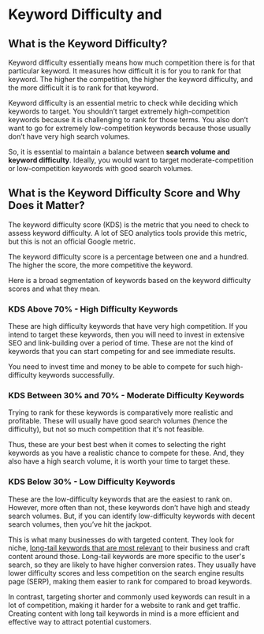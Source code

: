# Keyword Difficulty and 

## **What is the Keyword Difficulty?**

Keyword difficulty essentially means how much competition there is for that particular keyword. It measures how difficult it is for you to rank for that keyword. The higher the competition, the higher the keyword difficulty, and the more difficult it is to rank for that keyword.

Keyword difficulty is an essential metric to check while deciding which keywords to target. You shouldn’t target extremely high-competition keywords because it is challenging to rank for those terms. You also don’t want to go for extremely low-competition keywords because those usually don’t have very high search volumes.

So, it is essential to maintain a balance between **search volume and keyword difficulty**. Ideally, you would want to target moderate-competition or low-competition keywords with good search volumes.

## **What is the Keyword Difficulty Score and Why Does it Matter?**

The keyword difficulty score (KDS) is the metric that you need to check to assess keyword difficulty. A lot of SEO analytics tools provide this metric, but this is not an official Google metric.

The keyword difficulty score is a percentage between one and a hundred. The higher the score, the more competitive the keyword.

Here is a broad segmentation of keywords based on the keyword difficulty scores and what they mean.

### **KDS Above 70% - High Difficulty Keywords**

These are high difficulty keywords that have very high competition. If you intend to target these keywords, then you will need to invest in extensive SEO and link-building over a period of time. These are not the kind of keywords that you can start competing for and see immediate results.

You need to invest time and money to be able to compete for such high-difficulty keywords successfully.

### **KDS Between 30% and 70% - Moderate Difficulty Keywords**

Trying to rank for these keywords is comparatively more realistic and profitable. These will usually have good search volumes (hence the difficulty), but not so much competition that it's not feasible.

Thus, these are your best best when it comes to selecting the right keywords as you have a realistic chance to compete for these. And, they also have a high search volume, it is worth your time to target these.

### **KDS Below 30% - Low Difficulty Keywords**

These are the low-difficulty keywords that are the easiest to rank on. However, more often than not, these keywords don’t have high and steady search volumes. But, if you can identify low-difficulty keywords with decent search volumes, then you’ve hit the jackpot.

This is what many businesses do with targeted content. They look for niche, [long-tail keywords that are most relevant](https://www.spyfu.com/blog/identify-long-tail-keywords/) to their business and craft content around those. Long-tail keywords are more specific to the user's search, so they are likely to have higher conversion rates. They usually have lower difficulty scores and less competition on the search engine results page (SERP), making them easier to rank for compared to broad keywords.

In contrast, targeting shorter and commonly used keywords can result in a lot of competition, making it harder for a website to rank and get traffic. Creating content with long tail keywords in mind is a more efficient and effective way to attract potential customers.

